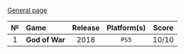 [General page](../)

|№|Game|Release|Platform(s)|Score|
|:---:|:---|:---:|:---:|:---:|
|1|**God of War**|2018|`PS5`|10/10|
